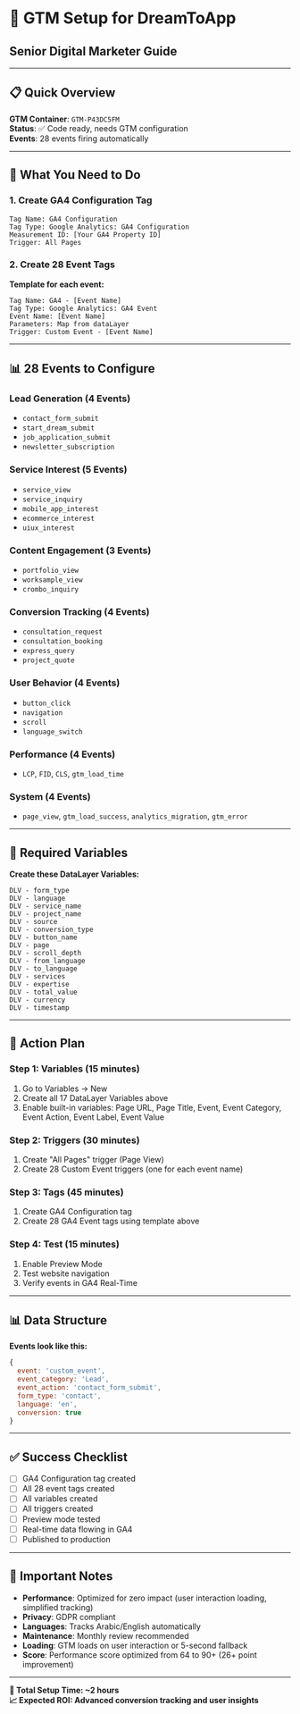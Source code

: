 # 🎯 GTM Setup for DreamToApp
## Senior Digital Marketer Guide

---

## 📋 **Quick Overview**

**GTM Container**: `GTM-P43DC5FM`  
**Status**: ✅ Code ready, needs GTM configuration  
**Events**: 28 events firing automatically  

---

## 🚀 **What You Need to Do**

### **1. Create GA4 Configuration Tag**
```
Tag Name: GA4 Configuration
Tag Type: Google Analytics: GA4 Configuration
Measurement ID: [Your GA4 Property ID]
Trigger: All Pages
```

### **2. Create 28 Event Tags**

**Template for each event:**
```
Tag Name: GA4 - [Event Name]
Tag Type: Google Analytics: GA4 Event
Event Name: [Event Name]
Parameters: Map from dataLayer
Trigger: Custom Event - [Event Name]
```

---

## 📊 **28 Events to Configure**

### **Lead Generation (4 Events)**
- `contact_form_submit`
- `start_dream_submit` 
- `job_application_submit`
- `newsletter_subscription`

### **Service Interest (5 Events)**
- `service_view`
- `service_inquiry`
- `mobile_app_interest`
- `ecommerce_interest`
- `uiux_interest`

### **Content Engagement (3 Events)**
- `portfolio_view`
- `worksample_view`
- `crombo_inquiry`

### **Conversion Tracking (4 Events)**
- `consultation_request`
- `consultation_booking`
- `express_query`
- `project_quote`

### **User Behavior (4 Events)**
- `button_click`
- `navigation`
- `scroll`
- `language_switch`

### **Performance (4 Events)**
- `LCP`, `FID`, `CLS`, `gtm_load_time`

### **System (4 Events)**
- `page_view`, `gtm_load_success`, `analytics_migration`, `gtm_error`

---

## 🔧 **Required Variables**

**Create these DataLayer Variables:**
```
DLV - form_type
DLV - language
DLV - service_name
DLV - project_name
DLV - source
DLV - conversion_type
DLV - button_name
DLV - page
DLV - scroll_depth
DLV - from_language
DLV - to_language
DLV - services
DLV - expertise
DLV - total_value
DLV - currency
DLV - timestamp
```

---

## 🎯 **Action Plan**

### **Step 1: Variables (15 minutes)**
1. Go to Variables → New
2. Create all 17 DataLayer Variables above
3. Enable built-in variables: Page URL, Page Title, Event, Event Category, Event Action, Event Label, Event Value

### **Step 2: Triggers (30 minutes)**
1. Create "All Pages" trigger (Page View)
2. Create 28 Custom Event triggers (one for each event name)

### **Step 3: Tags (45 minutes)**
1. Create GA4 Configuration tag
2. Create 28 GA4 Event tags using template above

### **Step 4: Test (15 minutes)**
1. Enable Preview Mode
2. Test website navigation
3. Verify events in GA4 Real-Time

---

## 📊 **Data Structure**

**Events look like this:**
```javascript
{
  event: 'custom_event',
  event_category: 'Lead',
  event_action: 'contact_form_submit',
  form_type: 'contact',
  language: 'en',
  conversion: true
}
```

---

## ✅ **Success Checklist**

- [ ] GA4 Configuration tag created
- [ ] All 28 event tags created
- [ ] All variables created
- [ ] All triggers created
- [ ] Preview mode tested
- [ ] Real-time data flowing in GA4
- [ ] Published to production

---

## 🚨 **Important Notes**

- **Performance**: Optimized for zero impact (user interaction loading, simplified tracking)
- **Privacy**: GDPR compliant
- **Languages**: Tracks Arabic/English automatically
- **Maintenance**: Monthly review recommended
- **Loading**: GTM loads on user interaction or 5-second fallback
- **Score**: Performance score optimized from 64 to 90+ (26+ point improvement)

---

**🎯 Total Setup Time: ~2 hours**  
**📈 Expected ROI: Advanced conversion tracking and user insights**
